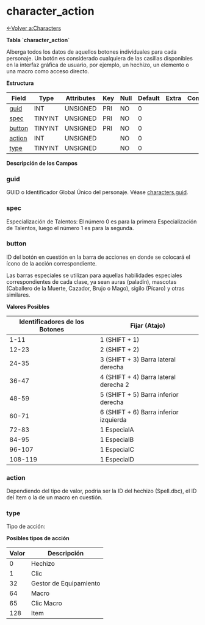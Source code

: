 # character\_action

[<-Volver a:Characters](database-characters)

**Tabla \`character\_action\`**

Alberga todos los datos de aquellos botones individuales para cada personaje. Un botón es considerado cualquiera de las casillas disponibles en la interfaz gráfica de usuario, por ejemplo, un hechizo, un elemento o una macro como acceso directo.

**Estructura**

| Field       | Type       | Attributes | Key | Null | Default | Extra | Comment |
| ----------- | ---------- | ---------- | --- | ---- | ------- | ----- | ------- |
| [guid][1]   | INT        | UNSIGNED   | PRI | NO   | 0       |       |         |
| [spec][2]   | TINYINT    | UNSIGNED   | PRI | NO   | 0       |       |         |
| [button][3] | TINYINT    | UNSIGNED   | PRI | NO   | 0       |       |         |
| [action][4] | INT        | UNSIGNED   |     | NO   | 0       |       |         |
| [type][5]   | TINYINT    | UNSIGNED   |     | NO   | 0       |       |         |

[1]: #guid
[2]: #spec
[3]: #button
[4]: #action
[5]: #type

**Descripción de los Campos**

### guid

GUID o Identificador Global Único del personaje. Véase [characters.guid](characters#guid).

### spec

Especialización de Talentos: El número 0 es para la primera Especialización de Talentos, luego el número 1 es para la segunda.

### button

ID del botón en cuestión en la barra de acciones en donde se colocará el ícono de la acción correspondiente.

Las barras especiales se utilizan para aquellas habilidades especiales correspondientes de cada clase, ya sean auras (paladín), mascotas (Caballero de la Muerte, Cazador, Brujo o Mago), sigilo (Pícaro) y otras similares.

**Valores Posibles**

| Identificadores de los Botones | Fijar (Atajo)                          |
| ------------------------------ | -------------------------------------- |
| 1-11                           | 1 (SHIFT + 1)                          |
| 12-23                          | 2 (SHIFT + 2)                          |
| 24-35                          | 3 (SHIFT + 3) Barra lateral derecha    |
| 36-47                          | 4 (SHIFT + 4) Barra lateral derecha 2  |
| 48-59                          | 5 (SHIFT + 5) Barra inferior derecha   |
| 60-71                          | 6 (SHIFT + 6) Barra inferior izquierda |
| 72-83                          | 1 EspecialA                            |
| 84-95                          | 1 EspecialB                            |
| 96-107                         | 1 EspecialC                            |
| 108-119                        | 1 EspecialD                            |

### action

Dependiendo del tipo de valor, podría ser la ID del hechizo (Spell.dbc), el ID del Item o la de un macro en cuestión.

### type

Tipo de acción:

**Posibles tipos de acción**

| Valor | Descripción            |
| ----- | ---------------------- |
| 0     | Hechizo                |
| 1     | Clic                   |
| 32    | Gestor de Equipamiento |
| 64    | Macro                  |
| 65    | Clic Macro             |
| 128   | Item                   |
